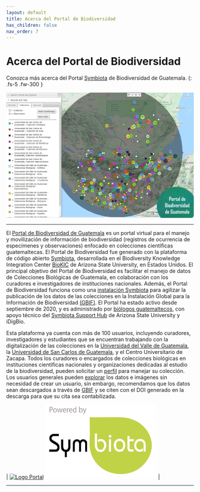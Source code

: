 ```yaml
---
layout: default
title: Acerca del Portal de Biodiversidad
has_children: false
nav_order: 7
---
```


# Acerca del Portal de Biodiversidad
Conozca más acerca del Portal [Symbiota](https://guatemalaportal.github.io/docs/acerca/symbiota/) de Biodiversidad de Guatemala.
{: .fs-5 .fw-300 }

[<img src="https://github.com/GuatemalaPortal/guatemalaportal.github.io/blob/main/static/MapaColecciones.jpg?raw=true" alt="Mapa">](https://biodiversidad.gt/portal/)

---

El [Portal de Biodiversidad de Guatemala](https://biodiversidad.gt) es un portal virtual para el manejo y movilización de información de biodiversidad (registros de ocurrencia de especímenes y observaciones) enfocado en colecciones científicas guatemaltecas. El Portal de Biodiversidad fue generado con la plataforma de código abierto [Symbiota](https://guatemalaportal.github.io/docs/acerca/symbiota/), desarrollada en el Biodiversity Knowledge Integration Center [BioKIC](https://biokic.asu.edu/) de Arizona State University, en Estados Unidos. El principal objetivo del Portal de Biodiversidad es facilitar el manejo de datos de Colecciones Biológicas de Guatemala, en colaboración con los curadores e investigadores de instituciones nacionales. Además, el Portal de Biodiversidad funciona como una [instalación Symbiota](https://www.gbif.org/installation/81a4adb0-0d86-420e-8b5e-7583985d1b6f) para agilizar la publicación de los datos de las colecciones en la Instalación Global para la Información de Biodiversidad [(GBIF)](https://gbif.org). El Portal ha estado activo desde septiembre de 2020, y es administrado por [biólogos guatemaltecos](https://guatemalaportal.github.io/docs/contactos/), con apoyo técnico del [Symbiota Support Hub](https://symbiota.org/ayuda/) de Arizona State University y iDigBio. 

Esta plataforma ya cuenta con más de 100 usuarios, incluyendo curadores, investigadores y estudiantes que se encuentran trabajando con la digitalización de las colecciones en la [Universidad del Valle de Guatemala](https://linktr.ee/coleccionesuvg), la [Universidad de San Carlos de Guatemala](https://cbm.ccqqfar.usac.edu.gt/), y el Centro Universitario de Zacapa. Todos los curadores o encargados de colecciones biológicas en instituciones científicas nacionales y organizaciones dedicadas al estudio de la biodiversidad, pueden solicitar un [perfil](https://guatemalaportal.github.io/docs/colecciones/solicitud/) para manejar su colección. Los usuarios generales pueden [explorar](https://guatemalaportal.github.io/docs/informacion/busqueda/) los datos e imágenes sin necesidad de crear un usuario, sin embargo, recomendamos que los datos sean descargados a través de [GBIF](https://tinyurl.com/portalgbif) y se citen con el  DOI generado en la descarga para que su cita sea contabilizada.


| [<img src="https://github.com/ksorellana/ksorellana.github.io/blob/main/_layouts/LogoPortalFotos.jpg?raw=true" alt="Logo Portal" width="300" height="300">](https://biodiversidad.gt/portal/)  [<img src="https://github.com/GuatemalaPortal/guatemalaportal.github.io/blob/main/static/PowerdBy.jpg?raw=true" alt="Logo Symbiota" width="300" height="200" >](https://symbiota.org/es) |

---
